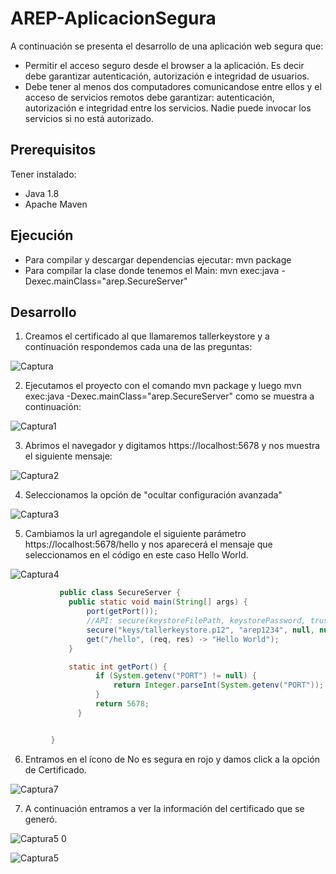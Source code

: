 # AREP-AplicacionSegura

A continuación se presenta el desarrollo de una aplicación web segura que:
  - Permitir el acceso seguro desde el browser a la aplicación. Es decir debe garantizar autenticación, autorización e integridad de usuarios.
  - Debe tener al menos dos computadores comunicandose entre ellos y el acceso de servicios remotos debe garantizar: autenticación, autorización e integridad entre los servicios. Nadie puede invocar los servicios si no está autorizado. 
  
## Prerequisitos
Tener instalado:
  - Java 1.8 
  - Apache Maven 
 
## Ejecución 
  - Para compilar y descargar dependencias ejecutar: mvn package
  - Para compilar la clase donde tenemos el Main: mvn exec:java -Dexec.mainClass="arep.SecureServer"
 
## Desarrollo

1. Creamos el certificado al que llamaremos tallerkeystore y a continuación respondemos cada una de las preguntas:

  ![Captura](https://user-images.githubusercontent.com/48154086/79678663-6d43ff00-81c3-11ea-997c-8ef58ac48529.PNG)
  
2. Ejecutamos el proyecto con el comando mvn package y luego  mvn exec:java -Dexec.mainClass="arep.SecureServer" como se muestra a continuación:

  ![Captura1](https://user-images.githubusercontent.com/48154086/79678664-6e752c00-81c3-11ea-98c6-1584ca6d76bd.PNG)
  
3. Abrimos el navegador y digitamos https://localhost:5678 y nos muestra el siguiente mensaje:

  ![Captura2](https://user-images.githubusercontent.com/48154086/79678666-70d78600-81c3-11ea-91ce-558d48d65528.PNG)
  
4. Seleccionamos la opción de "ocultar configuración avanzada"

  ![Captura3](https://user-images.githubusercontent.com/48154086/79678668-7208b300-81c3-11ea-80dd-c5db50839058.PNG)
  
5. Cambiamos la url agregandole el siguiente parámetro https://localhost:5678/hello y nos aparecerá el mensaje que seleccionamos en el código en este caso Hello World.

  ![Captura4](https://user-images.githubusercontent.com/48154086/79678669-73d27680-81c3-11ea-9177-87b259a047b8.PNG)
  
 
 ``` java
            public class SecureServer {
              public static void main(String[] args) {
                  port(getPort());
                  //API: secure(keystoreFilePath, keystorePassword, truststoreFilePath ,truststorePassword);
                  secure("keys/tallerkeystore.p12", "arep1234", null, null);
                  get("/hello", (req, res) -> "Hello World");
              }

              static int getPort() {
                    if (System.getenv("PORT") != null) {
                        return Integer.parseInt(System.getenv("PORT"));
                    }
                    return 5678;
                }


          }

```

6. Entramos en el ícono de No es segura en rojo y damos click a la opción de Certificado. 

![Captura7](https://user-images.githubusercontent.com/48154086/79679041-e6455580-81c7-11ea-9ae3-79bcbb34aaca.PNG)

7. A continuación entramos a ver la información del certificado que se generó. 

![Captura5 0](https://user-images.githubusercontent.com/48154086/79678670-759c3a00-81c3-11ea-8104-2b065a171bc7.PNG)

![Captura5](https://user-images.githubusercontent.com/48154086/79678671-76cd6700-81c3-11ea-8c1c-c8677db0f8b1.PNG)

  

